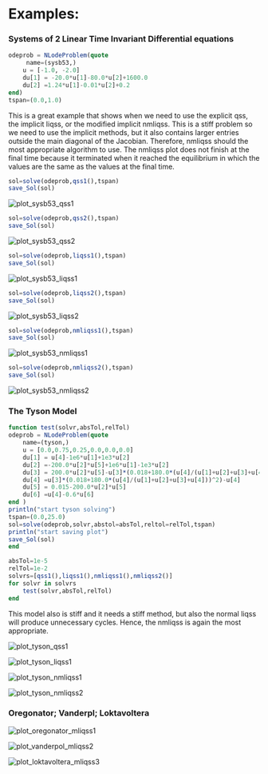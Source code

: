 
# Examples:

### Systems of 2 Linear Time Invariant Differential equations
```julia
odeprob = NLodeProblem(quote
     name=(sysb53,)
    u = [-1.0, -2.0]
    du[1] = -20.0*u[1]-80.0*u[2]+1600.0
    du[2] =1.24*u[1]-0.01*u[2]+0.2
end)  
tspan=(0.0,1.0)
```
This is a great example that shows when we need to use the explicit qss, the implicit liqss, or the modified implicit nmliqss. This is a stiff problem so we need to use the implicit methods, but it also contains larger entries outside the main diagonal of the Jacobian. Therefore, nmliqss should the most appropriate algorithm to use. The nmliqss plot does not finish at the final time because it terminated when it reached the equilibrium in which the values are the same as the values at the final time.

```julia
sol=solve(odeprob,qss1(),tspan)
save_Sol(sol)
```
![plot_sysb53_qss1](./assets/img/plot_sysb53_qss1.png)
```julia
sol=solve(odeprob,qss2(),tspan)
save_Sol(sol)
```
![plot_sysb53_qss2](./assets/img/plot_sysb53_qss2.png)
```julia
sol=solve(odeprob,liqss1(),tspan)
save_Sol(sol)
```
![plot_sysb53_liqss1](./assets/img/plot_sysb53_liqss1.png)
```julia
sol=solve(odeprob,liqss2(),tspan)
save_Sol(sol)
```
![plot_sysb53_liqss2](./assets/img/plot_sysb53_liqss2.png)
```julia
sol=solve(odeprob,nmliqss1(),tspan)
save_Sol(sol)
```
![plot_sysb53_nmliqss1](./assets/img/plot_sysb53_nmliqss1.png)
```julia
sol=solve(odeprob,nmliqss2(),tspan)
save_Sol(sol)
```
![plot_sysb53_nmliqss2](./assets/img/plot_sysb53_nmliqss2.png)


### The Tyson Model
```julia
function test(solvr,absTol,relTol)
odeprob = NLodeProblem(quote
    name=(tyson,)
    u = [0.0,0.75,0.25,0.0,0.0,0.0]
    du[1] = u[4]-1e6*u[1]+1e3*u[2]
    du[2] =-200.0*u[2]*u[5]+1e6*u[1]-1e3*u[2]
    du[3] = 200.0*u[2]*u[5]-u[3]*(0.018+180.0*(u[4]/(u[1]+u[2]+u[3]+u[4]))^2)
    du[4] =u[3]*(0.018+180.0*(u[4]/(u[1]+u[2]+u[3]+u[4]))^2)-u[4]
    du[5] = 0.015-200.0*u[2]*u[5]
    du[6] =u[4]-0.6*u[6]
end ) 
println("start tyson solving")
tspan=(0.0,25.0)
sol=solve(odeprob,solvr,abstol=absTol,reltol=relTol,tspan)
println("start saving plot")
save_Sol(sol)
end

absTol=1e-5
relTol=1e-2
solvrs=[qss1(),liqss1(),nmliqss1(),nmliqss2()]
for solvr in solvrs
    test(solvr,absTol,relTol)
end
```
This model also is stiff and it needs a stiff method, but also the normal liqss will produce unnecessary cycles. Hence, the nmliqss is again the most appropriate.

![plot_tyson_qss1](./assets/img/plot_tyson_qss1.png)


![plot_tyson_liqss1](./assets/img/plot_tyson_liqss1.png)


![plot_tyson_nmliqss1](./assets/img/plot_tyson_nmliqss1.png)


![plot_tyson_nmliqss2](./assets/img/plot_tyson_nmliqss2.png)


###    Oregonator; Vanderpl; Loktavoltera

![plot_oregonator_mliqss1](./assets/img/plot_oregonator_mliqss1.png)

![plot_vanderpol_mliqss2](./assets/img/plot_vanderpol_mliqss2.png)

![plot_loktavoltera_mliqss3](./assets/img/plot_loktavoltera_mliqss3.png)





